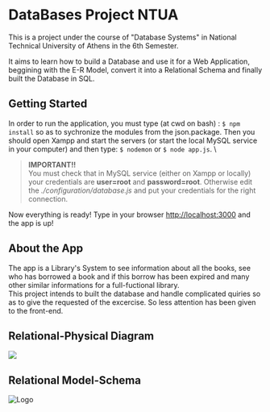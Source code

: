 # DataBases Project NTUA

  This is a project under the course of "Database Systems" in National Technical University of Athens in the 6th Semester.
  
  It aims to learn how to build a Database and use it for a Web Application, beggining with the E-R Model, convert it into a Relational Schema and finally built the Database in SQL.
  
  ## Getting Started
  In order to run the application, you must type (at cwd on bash) : `$ npm install` so as to sychronize the modules from the json.package.
  Then you should open Xampp and start the servers (or start the local MySQL service in your computer) and then type: `$ nodemon` or  `$ node app.js`. \
  >**IMPORTANT!!** \
  You must check that in MySQL service (either on Xampp or locally) your credentials are **user=root** and **password=root**.     Otherwise edit the *./configuration/database.js* and put your credentials for the right connection.
  
  
  Now everything is ready! Type in your browser <http://localhost:3000> and the app is up!
  
  ## About the App
  The app is a Library's System to see information about all the books, see who has borrowed a book and if this borrow has been expired and many other similar informations for a full-fuctional library.\
  This project intends to built the database and handle complicated quiries so as to give the requested of the excercise. So less attention has been given to the front-end.
  
 ## Relational-Physical Diagram
 ![](https://raw.githubusercontent.com/XeniasDimitris/DataBases/master/Physical_Relational_Model.png?token=AKROCQG5NEFNZS6V7ECLBDC52M4AA)
 ## Relational Model-Schema
 ![Logo](https://raw.githubusercontent.com/XeniasDimitris/DataBases/master/Relation-Model.png?token=AKROCQEJYYMKKANUC6KHJ6C52M3SS)
    
